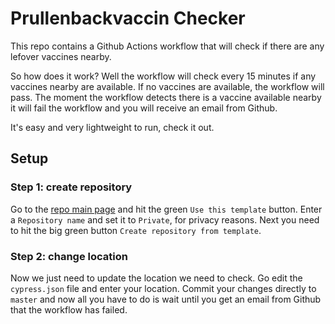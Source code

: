 # Prullenbackvaccin Checker
This repo contains a Github Actions workflow that will check if there are any lefover vaccines nearby.

So how does it work? Well the workflow will check every 15 minutes if any vaccines nearby are available. If no vaccines are available, the workflow will pass. The moment the workflow detects there is a vaccine available nearby it will fail the workflow and you will receive an email from Github.

It's easy and very lightweight to run, check it out.

## Setup
### Step 1: create repository
Go to the [repo main page](https://github.com/m4lloc/prullenbakvaccin-checker) and hit the green `Use this template` button. Enter a `Repository name` and set it to `Private`, for privacy reasons. Next you need to hit the big green button `Create repository from template`.

### Step 2: change location
Now we just need to update the location we need to check. Go edit the `cypress.json` file and enter your location. Commit your changes directly to `master` and now all you have to do is wait until you get an email from Github that the workflow has failed.
